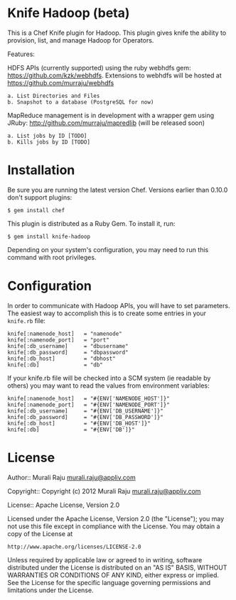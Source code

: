 Knife Hadoop (beta)
===============

This is a Chef Knife plugin for Hadoop. This plugin gives knife the ability to provision, list, and manage Hadoop for Operators. 

Features:

HDFS APIs (currently supported) using the ruby webhdfs gem: https://github.com/kzk/webhdfs. Extensions to webhdfs will be hosted at 
https://github.com/murraju/webhdfs
	
	a. List Directories and Files
	b. Snapshot to a database (PostgreSQL for now)

MapReduce management is in development with a wrapper gem using JRuby: http://github.com/murraju/mapredlib (will be released soon)

	a. List jobs by ID [TODO]
	b. Kills jobs by ID [TODO]

# Installation #

Be sure you are running the latest version Chef. Versions earlier than 0.10.0 don't support plugins:

    $ gem install chef

This plugin is distributed as a Ruby Gem. To install it, run:

    $ gem install knife-hadoop

Depending on your system's configuration, you may need to run this command with root privileges.

# Configuration #

In order to communicate with Hadoop APIs, you will have to set parameters. The easiest way to accomplish this is to create some entries in your `knife.rb` file:

	knife[:namenode_host]   = "namenode"
	knife[:namenode_port]   = "port"
	knife[:db_username] 	= "dbusername"
	knife[:db_password] 	= "dbpassword"
	knife[:db_host] 		= "dbhost"
	knife[:db] 				= "db"

If your knife.rb file will be checked into a SCM system (ie readable by others) you may want to read the values from environment variables:

	knife[:namenode_host]   = "#{ENV['NAMENODE_HOST']}"
	knife[:namenode_port]   = "#{ENV['NAMENODE_PORT']}"
	knife[:db_username] 	= "#{ENV['DB_USERNAME']}"
	knife[:db_password] 	= "#{ENV['DB_PASSWORD']}"
	knife[:db_host] 		= "#{ENV['DB_HOST']}"
	knife[:db] 				= "#{ENV['DB']}"



# License #

Author:: Murali Raju <murali.raju@appliv.com>

Copyright:: Copyright (c) 2012 Murali Raju <murali.raju@appliv.com>

License:: Apache License, Version 2.0

Licensed under the Apache License, Version 2.0 (the "License");
you may not use this file except in compliance with the License.
You may obtain a copy of the License at

    http://www.apache.org/licenses/LICENSE-2.0

Unless required by applicable law or agreed to in writing, software
distributed under the License is distributed on an "AS IS" BASIS,
WITHOUT WARRANTIES OR CONDITIONS OF ANY KIND, either express or implied.
See the License for the specific language governing permissions and
limitations under the License.
